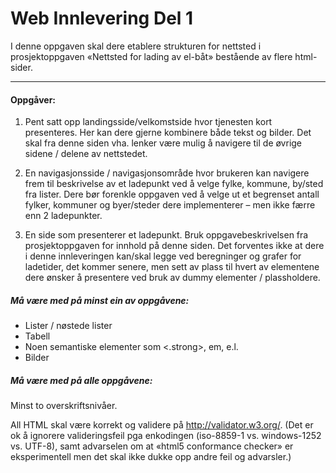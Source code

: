 # Web Innlevering Del 1
I denne oppgaven skal dere etablere strukturen for nettsted i prosjektoppgaven «Nettsted for lading av el-båt» bestående av flere html-sider.

------------
#### Oppgåver:
1. Pent satt opp landingsside/velkomstside hvor tjenesten kort presenteres. Her kan dere gjerne kombinere både tekst og bilder. Det skal fra denne siden vha. lenker være mulig å navigere til de øvrige sidene / delene av nettstedet.

2.  En navigasjonsside / navigasjonsområde hvor brukeren kan navigere frem til beskrivelse av et ladepunkt ved å velge fylke, kommune, by/sted fra lister. Dere bør forenkle oppgaven ved å velge ut et begrenset antall fylker, kommuner og byer/steder dere implementerer – men ikke færre enn 2 ladepunkter.

3. En side som presenterer et ladepunkt. Bruk oppgavebeskrivelsen fra prosjektoppgaven for innhold på denne siden. Det forventes ikke at dere i denne innleveringen kan/skal legge ved beregninger og grafer for ladetider, det kommer senere, men sett av plass til hvert av elementene dere ønsker å presentere ved bruk av dummy elementer / plassholdere.

##### Må være med på minst ein av oppgåvene:
- Lister / nøstede lister
- Tabell
- Noen semantiske elementer som <.strong>, em, e.l.
- Bilder


##### Må være med på alle oppgåvene:
Minst to overskriftsnivåer.

All HTML skal være korrekt og validere på http://validator.w3.org/. (Det er ok å ignorere valideringsfeil pga enkodingen (iso-8859-1 vs. windows-1252 vs. UTF-8), samt advarselen om at «html5 conformance checker» er eksperimentell men det skal ikke dukke opp andre feil og advarsler.)